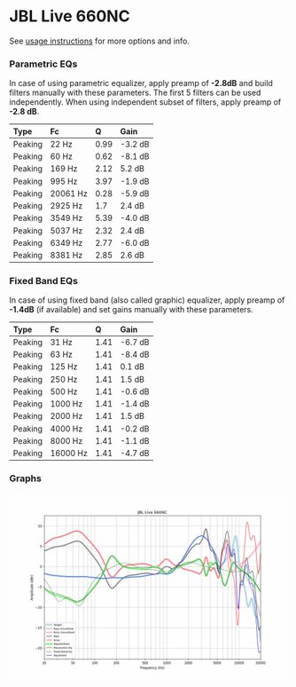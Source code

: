 # JBL Live 660NC
See [usage instructions](https://github.com/jaakkopasanen/AutoEq#usage) for more options and info.

### Parametric EQs
In case of using parametric equalizer, apply preamp of **-2.8dB** and build filters manually
with these parameters. The first 5 filters can be used independently.
When using independent subset of filters, apply preamp of **-2.8 dB**.

| Type    | Fc       |    Q | Gain    |
|:--------|:---------|:-----|:--------|
| Peaking | 22 Hz    | 0.99 | -3.2 dB |
| Peaking | 60 Hz    | 0.62 | -8.1 dB |
| Peaking | 169 Hz   | 2.12 | 5.2 dB  |
| Peaking | 995 Hz   | 3.97 | -1.9 dB |
| Peaking | 20061 Hz | 0.28 | -5.9 dB |
| Peaking | 2925 Hz  | 1.7  | 2.4 dB  |
| Peaking | 3549 Hz  | 5.39 | -4.0 dB |
| Peaking | 5037 Hz  | 2.32 | 2.4 dB  |
| Peaking | 6349 Hz  | 2.77 | -6.0 dB |
| Peaking | 8381 Hz  | 2.85 | 2.6 dB  |

### Fixed Band EQs
In case of using fixed band (also called graphic) equalizer, apply preamp of **-1.4dB**
(if available) and set gains manually with these parameters.

| Type    | Fc       |    Q | Gain    |
|:--------|:---------|:-----|:--------|
| Peaking | 31 Hz    | 1.41 | -6.7 dB |
| Peaking | 63 Hz    | 1.41 | -8.4 dB |
| Peaking | 125 Hz   | 1.41 | 0.1 dB  |
| Peaking | 250 Hz   | 1.41 | 1.5 dB  |
| Peaking | 500 Hz   | 1.41 | -0.6 dB |
| Peaking | 1000 Hz  | 1.41 | -1.4 dB |
| Peaking | 2000 Hz  | 1.41 | 1.5 dB  |
| Peaking | 4000 Hz  | 1.41 | -0.2 dB |
| Peaking | 8000 Hz  | 1.41 | -1.1 dB |
| Peaking | 16000 Hz | 1.41 | -4.7 dB |

### Graphs
![](./JBL%20Live%20660NC.png)